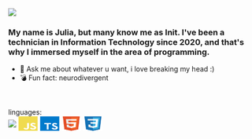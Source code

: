 <img align="center" src="https://c.tenor.com/oRfhzyilq6cAAAAd/interface-kami.gif">


### My name is Julia, but many know me as Init. I've been a technician in Information Technology since 2020, and that's why I immersed myself in the area of programming.


- 💬 Ask me about whatever u want, i love breaking my head :)
- 💣 Fun fact: neurodivergent

##

<div style="display: inline_block"><br>
  linguages:<br>
  <img align="center" "height="34" width="34" src="https://icons.iconarchive.com/icons/alecive/flatwoken/512/Apps-Java-icon.png">
  <img align="center" alt="Init-Js" height="30" width="40" src="https://raw.githubusercontent.com/devicons/devicon/master/icons/javascript/javascript-plain.svg">
  <img align="center" alt="Init-Ts" height="30" width="40" src="https://raw.githubusercontent.com/devicons/devicon/master/icons/typescript/typescript-plain.svg">
  <img align="center" alt="Init-HTML" height="30" width="40" src="https://raw.githubusercontent.com/devicons/devicon/master/icons/html5/html5-original.svg">
  <img align="center" alt="Init-CSS" height="30" width="40" src="https://raw.githubusercontent.com/devicons/devicon/master/icons/css3/css3-original.svg">
</div>

